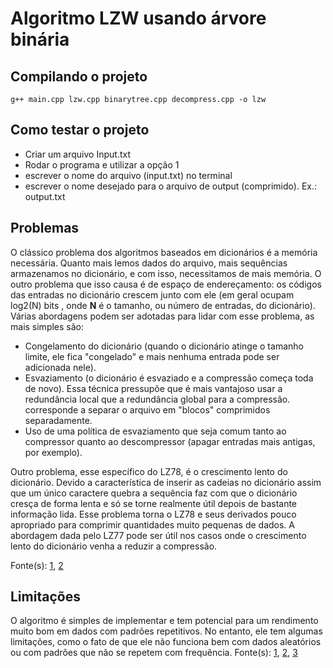 # Algoritmo LZW usando árvore binária

## Compilando o projeto

```terminal
g++ main.cpp lzw.cpp binarytree.cpp decompress.cpp -o lzw
```

## Como testar o projeto

- Criar um arquivo Input.txt
- Rodar o programa e utilizar a opção 1
- escrever o nome do arquivo (input.txt) no terminal
- escrever o nome desejado para o arquivo de output (comprimido). Ex.: output.txt

## Problemas

O clássico problema dos algoritmos baseados em dicionários é a memória necessária. Quanto mais lemos dados do arquivo, mais sequências armazenamos no dicionário, e com isso, necessitamos de mais memória. O outro problema que isso causa é de espaço de endereçamento: os códigos das entradas no dicionário crescem junto com ele (em geral ocupam log2(N) bits , onde **N** é o tamanho, ou número de entradas, do dicionário). Várias abordagens podem ser adotadas para lidar com esse problema, as mais simples são:

- Congelamento do dicionário (quando o dicionário atinge o tamanho limite, ele fica "congelado" e mais nenhuma entrada pode ser adicionada nele).
- Esvaziamento (o dicionário é esvaziado e a compressão começa toda de novo). Essa técnica pressupõe que é mais vantajoso usar a redundância local que a redundância global para a compressão. corresponde a separar o arquivo em "blocos" comprimidos separadamente.
- Uso de uma política de esvaziamento que seja comum tanto ao compressor quanto ao descompressor (apagar entradas mais antigas, por exemplo).

Outro problema, esse específico do LZ78, é o crescimento lento do dicionário. Devido a característica de inserir as cadeias no dicionário assim que um único caractere quebra a sequência faz com que o dicionário cresça de forma lenta e só se torne realmente útil depois de bastante informação lida. Esse problema torna o LZ78 e seus derivados pouco apropriado para comprimir quantidades muito pequenas de dados. A abordagem dada pelo LZ77 pode ser útil nos casos onde o crescimento lento do dicionário venha a reduzir a compressão.

Fonte(s): [1](https://pt.wikipedia.org/wiki/LZW#problemas), [2](https://pt.wikipedia.org/wiki/LZ78#Problemas)

## Limitações

O algoritmo é simples de implementar e tem potencial para um rendimento muito bom em dados com padrões repetitivos. No entanto, ele tem algumas limitações, como o fato de que ele não funciona bem com dados aleatórios ou com padrões que não se repetem com frequência.
Fonte(s): [1](https://pt.wikipedia.org/wiki/LZW), [2](https://acervolima.com/tecnica-de-compressao-lzw-lempel-ziv-welch/), [3](http://multimedia.ufp.pt/codecs/compressao-sem-perdas/codificacao-baseada-em-dicionarios/lzw/)
